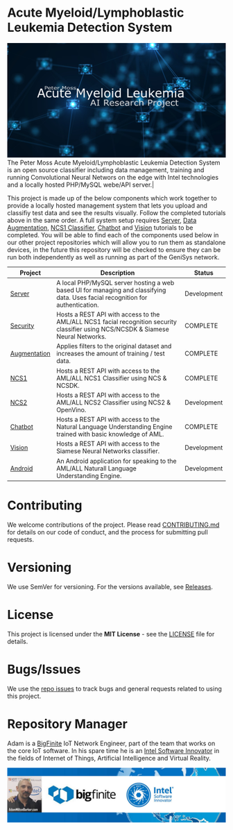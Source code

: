 # Acute Myeloid/Lymphoblastic Leukemia Detection System
![Peter Moss Acute Myeloid/Lymphoblastic Leukemia Detection System](Media/Images/banner.png)
The Peter Moss Acute Myeloid/Lymphoblastic Leukemia Detection System is an open source classifier including data management, training and running Convolutional Neural Networs on the edge with Intel technologies and a locally hosted PHP/MySQL webe/API server.|

This project is made up of the below components which work together to provide a locally hosted management system that lets you upload and classifiy test data and see the results visually. Follow the completed tutorials above in the same order.  A full system setup requires [Server](https://github.com/AMLResearchProject/AML-Detection-System/tree/master/Server "Server"), [Data Augmentation](https://github.com/AMLResearchProject/AML-Detection-System/tree/master/Augmentation "Data Augmentation"), [NCS1 Classifier](https://github.com/AMLResearchProject/AML-Detection-System/tree/master/Classifiers/Movidius/NCS/ "NCS1 Classifier"), [Chatbot](https://github.com/AMLResearchProject/AML-Detection-System/tree/master/Chatbot "Chatbot") and [Vision](https://github.com/AMLResearchProject/AML-Detection-System/tree/master/Vision "Vision") tutorials to be completed. You will be able to find each of the components used below in our other project repositories which will allow you to run them as standalone devices, in the future this repository will be checked to ensure they can be run both independently as well as running as part of the GeniSys network.

| Project  | Description | Status |
| ------------- | ------------- |  ------------- | 
| [Server](https://github.com/AMLResearchProject/AML-Detection-System/tree/master/Server "Server") | A local PHP/MySQL server hosting a web based UI for managing and classifying data. Uses facial recognition for authentication. | Development | 
| [Security](https://github.com/AMLResearchProject/AML-Detection-System/tree/master/Server "Security") | Hosts a REST API with access to the AML/ALL NCS1 facial recognition security classifier using NCS/NCSDK & Siamese Neural Networks. | COMPLETE |
| [Augmentation](https://github.com/AMLResearchProject/AML-Detection-System/tree/master/Augmentation "Data Augmentation") | Applies filters to the original dataset and increases the amount of training / test data. | COMPLETE |
| [NCS1](https://github.com/AMLResearchProject/AML-Detection-System/tree/master/Classifiers/Movidius/NCS/ "NCS1 Classifier") | Hosts a REST API with access to the AML/ALL NCS1 Classifier using NCS & NCSDK. | COMPLETE |   
| [NCS2](https://github.com/AMLResearchProject/AML-Detection-System/tree/master/Classifiers/Movidius/NCS2/ "NCS2 Classifier") | Hosts a REST API with access to the AML/ALL NCS2 Classifier using NCS2 & OpenVino. | Development |
| [Chatbot](https://github.com/AMLResearchProject/AML-Detection-System/tree/master/Chatbot "Chatbot") | Hosts a REST API with access to the Natural Language Understanding Engine trained with basic knowledge of AML. | COMPLETE |
| [Vision](https://github.com/AMLResearchProject/AML-Detection-System/tree/master/Vision "Vision") | Hosts a REST API with access to the Siamese Neural Networks classifier. | Development | 
| [Android](https://github.com/AMLResearchProject/AML-Detection-System/tree/master/Android "Android") | An Android application for speaking to the AML/ALL Naturall Language Understanding Engine. | Development |

# Contributing
We welcome contributions of the project. Please read [CONTRIBUTING.md](https://github.com/AMLResearchProject/AML-Detection-System/blob/master/CONTRIBUTING.md "CONTRIBUTING.md") for details on our code of conduct, and the process for submitting pull requests.

# Versioning
We use SemVer for versioning. For the versions available, see [Releases](https://github.com/AMLResearchProject/AML-Detection-System/releases "Releases").

# License
This project is licensed under the **MIT License** - see the [LICENSE](https://github.com/AMLResearchProject/AML-Detection-System/blob/master/LICENSE "LICENSE") file for details.

# Bugs/Issues
We use the [repo issues](https://github.com/AMLResearchProject/AML-Detection-System/issues "repo issues") to track bugs and general requests related to using this project.  

# Repository Manager
Adam is a [BigFinite](https://www.bigfinite.com "BigFinite") IoT Network Engineer, part of the team that works on the core IoT software. In his spare time he is an [Intel Software Innovator](https://software.intel.com/en-us/intel-software-innovators/overview "Intel Software Innovator") in the fields of Internet of Things, Artificial Intelligence and Virtual Reality.

[![Adam Milton-Barker: BigFinte IoT Network Engineer & Intel® Software Innovator](Media/Images/Adam-Milton-Barker.jpg)](https://github.com/AdamMiltonBarker) 